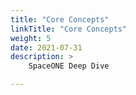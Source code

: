 ```yaml
---
title: "Core Concepts"
linkTitle: "Core Concepts"
weight: 5
date: 2021-07-31
description: >
    SpaceONE Deep Dive

---
```


